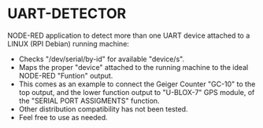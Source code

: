 # UART-DETECTOR
NODE-RED application to detect more than one UART device attached to a LINUX (RPI Debian) running machine:

* Checks "/dev/serial/by-id" for available "device/s".
* Maps the proper "device" attached to the running machine to the ideal NODE-RED "Funtion" output.
* This comes as an example to connect the Geiger Counter "GC-10" to the top output,
  and the lower function output to "U-BLOX-7" GPS module, of the "SERIAL PORT ASSIGMENTS" function.
* Other distribution compatibility has not been tested.
* Feel free to use as needed.
